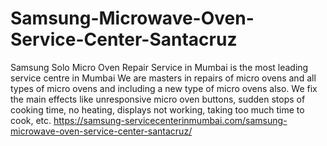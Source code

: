 # Samsung-Microwave-Oven-Service-Center-Santacruz
Samsung Solo Micro Oven Repair Service in Mumbai is the most leading service centre in Mumbai We are masters in repairs of micro ovens and all types of micro ovens and including a new type of micro ovens also. We fix the main effects like unresponsive micro oven buttons, sudden stops of cooking time, no heating, displays not working, taking too much time to cook, etc.  https://samsung-servicecenterinmumbai.com/samsung-microwave-oven-service-center-santacruz/

